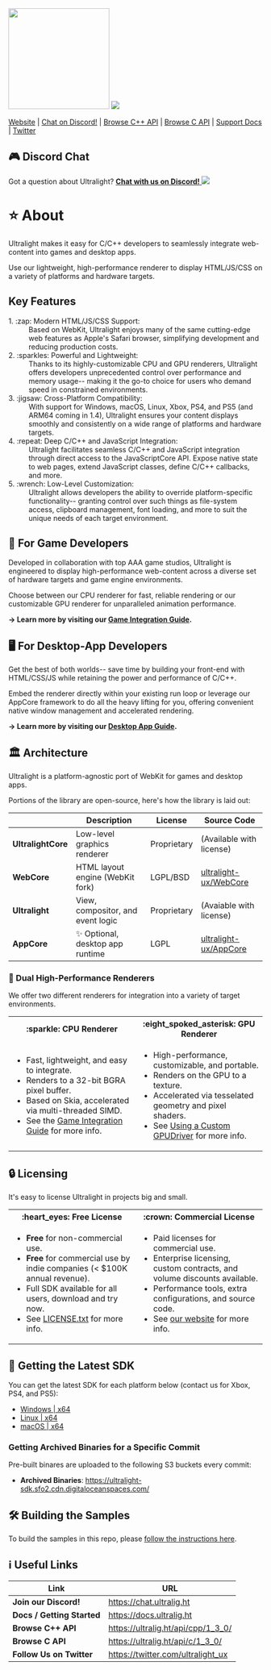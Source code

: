<img src="media/logo.png" width="200">
<a href='https://ci.ultralig.ht/job/Ultralight/job/master/'><img src='https://ci.ultralig.ht/buildStatus/icon?job=Ultralight%2Fmaster'></a>

[Website](https://ultralig.ht) | [Chat on Discord!](https://chat.ultralig.ht) | [Browse C++ API](https://ultralig.ht/api/cpp/1_3_0/) | [Browse C API](https://ultralig.ht/api/c/1_3_0/) | [Support Docs](https://docs.ultralig.ht) | [Twitter](https://twitter.com/ultralight_ux)

## :video_game: Discord Chat

Got a question about Ultralight? [<strong>Chat with us on Discord!</strong> <img src="media/discord-logo.svg">](https://chat.ultralig.ht)

# :star: About

Ultralight makes it easy for C/C++ developers to seamlessly integrate web-content into games and desktop apps.

Use our lightweight, high-performance renderer to display HTML/JS/CSS on a variety of platforms and hardware targets.

## Key Features

<dl>
<dt>1. :zap: Modern HTML/JS/CSS Support:</dt>
<dd>
    Based on WebKit, Ultralight enjoys many of the same cutting-edge web features as Apple's Safari browser, simplifying development and reducing production costs.
</dd>

<dt>2. :sparkles: Powerful and Lightweight:</dt>
<dd>
    Thanks to its highly-customizable CPU and GPU renderers, Ultralight offers developers unprecedented control over performance and memory usage-- making it the go-to choice for users who demand speed in constrained environments.
</dd>

<dt>3. :jigsaw: Cross-Platform Compatibility:</dt>
<dd>
    With support for Windows, macOS, Linux, Xbox, PS4, and PS5 (and ARM64 coming in 1.4), Ultralight ensures your content displays smoothly and consistently on a wide range of platforms and hardware targets.
</dd>

<dt>4. :repeat: Deep C/C++ and JavaScript Integration:</dt>
<dd>
    Ultralight facilitates seamless C/C++ and JavaScript integration through direct access to the JavaScriptCore API. Expose native state to web pages, extend JavaScript classes, define C/C++ callbacks, and more.
</dd>

<dt>5. :wrench: Low-Level Customization:</dt>
<dd>
    Ultralight allows developers the ability to override platform-specific functionality-- granting control over such things as file-system access, clipboard management, font loading, and more to suit the unique needs of each target environment.
</dd>
</dl>

## :space_invader: For Game Developers

Developed in collaboration with top AAA game studios, Ultralight is engineered to display high-performance web-content across a diverse set of hardware targets and game engine environments.

Choose between our CPU renderer for fast, reliable rendering or our customizable GPU renderer for unparalleled animation performance.

__→ Learn more by visiting our [Game Integration Guide](https://docs.ultralig.ht/docs/integrating-with-games).__

## :desktop_computer: For Desktop-App Developers

Get the best of both worlds-- save time by building your front-end with HTML/CSS/JS while retaining the power and performance of C/C++.

Embed the renderer directly within your existing run loop or leverage our AppCore framework to do all the heavy lifting for you, offering convenient native window management and accelerated rendering.

__→ Learn more by visiting our [Desktop App Guide](https://docs.ultralig.ht/docs/writing-your-first-app).__

## :classical_building: Architecture

Ultralight is a platform-agnostic port of WebKit for games and desktop apps.

Portions of the library are open-source, here's how the library is laid out:

|                    | Description                              | License     | Source Code              |
|--------------------|------------------------------------------|-------------|--------------------------|
| __UltralightCore__ | Low-level graphics renderer              | Proprietary | (Available with license) |
| __WebCore__        | HTML layout engine (WebKit fork)         | LGPL/BSD    | [ultralight-ux/WebCore](https://github.com/ultralight-ux/WebCore) |
| __Ultralight__     | View, compositor, and event logic        | Proprietary | (Avaiable with license)  |
| __AppCore__        | :sparkles: Optional, desktop app runtime | LGPL        | [ultralight-ux/AppCore](https://github.com/ultralight-ux/AppCore) |

### :rocket: Dual High-Performance Renderers

We offer two different renderers for integration into a variety of target environments.

<table style="width: 100%;">
<tr><th> :sparkle: CPU Renderer</th><th> :eight_spoked_asterisk: GPU Renderer</th></tr>
<tr>
<td style="width: 50%;">

* Fast, lightweight, and easy to integrate.
* Renders to a 32-bit BGRA pixel buffer.
* Based on Skia, accelerated via multi-threaded SIMD.
* See the [Game Integration Guide](https://docs.ultralig.ht/docs/integrating-with-games) for more info.

</td>
<td style="width: 50%;">

* High-performance, customizable, and portable.
* Renders on the GPU to a texture.
* Accelerated via tesselated geometry and pixel shaders.
* See [Using a Custom GPUDriver](https://docs.ultralig.ht/docs/using-a-custom-gpudriver) for more info.

</td></tr>
</table>

## :lock: Licensing

It's easy to license Ultralight in projects big and small.

<table style="width: 100%;">
<tr><th> :heart_eyes: Free License</th><th> :crown: Commercial License</th></tr>
<tr>
<td style="width: 50%;">

 * __Free__ for non-commercial use.
 * __Free__ for commercial use by indie companies (< $100K annual revenue).
 * Full SDK available for all users, download and try now.
 * See [LICENSE.txt](license/LICENSE.txt) for more info.

</td>
<td style="width: 50%;">

* Paid licenses for commercial use.
* Enterprise licensing, custom contracts, and volume discounts available.
* Performance tools, extra configurations, and source code.
* See [our website](https://ultralig.ht) for more info.

</td></tr>
</table>

## :eyes: Getting the Latest SDK

You can get the latest SDK for each platform below (contact us for Xbox, PS4, and PS5):

 * [Windows       | x64](https://ultralight-sdk.sfo2.cdn.digitaloceanspaces.com/ultralight-sdk-latest-win-x64.7z)
 * [Linux         | x64](https://ultralight-sdk.sfo2.cdn.digitaloceanspaces.com/ultralight-sdk-latest-linux-x64.7z)
 * [macOS         | x64](https://ultralight-sdk.sfo2.cdn.digitaloceanspaces.com/ultralight-sdk-latest-mac-x64.7z)

### Getting Archived Binaries for a Specific Commit

Pre-built binares are uploaded to the following S3 buckets every commit:

 * __Archived Binaries__: <https://ultralight-sdk.sfo2.cdn.digitaloceanspaces.com/>

## :hammer_and_wrench: Building the Samples

To build the samples in this repo, please [follow the instructions here](https://docs.ultralig.ht/docs/trying-the-samples).


## :information_source: Useful Links

| Link                       | URL                                                 |
| -------------------------- | --------------------------------------------------- |
| __Join our Discord!__      | <https://chat.ultralig.ht>                          |
| __Docs / Getting Started__ | <https://docs.ultralig.ht>                          |
| __Browse C++ API__         | <https://ultralig.ht/api/cpp/1_3_0/>                |
| __Browse C API__           | <https://ultralig.ht/api/c/1_3_0/>                  |
| __Follow Us on Twitter__   | <https://twitter.com/ultralight_ux>                 |
